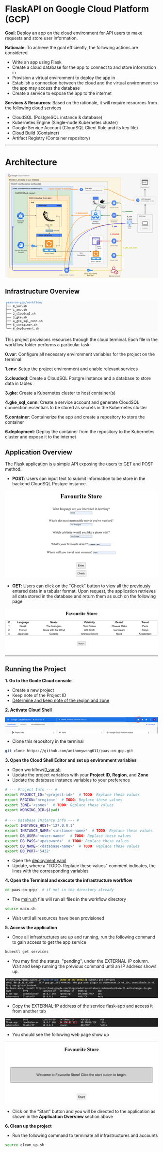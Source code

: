 # FlaskAPI on Google Cloud Platform (GCP)

**Goal**: Deploy an app on the cloud environment for API users to make requests and store user information. 

**Rationale**: To achieve the goal efficiently, the following actions are considered
- Write an app using Flask 
- Create a cloud database for the app to connect to and store information in
- Provision a virtual environment to deploy the app in
- Establish a connection between the cloud and the virtual environment so the app may access the database
- Create a service to expose the app to the internet

**Services & Resources**: Based on the rationale, it will require resources from the following cloud services
- CloudSQL (PostgreSQL instance & database)
- Kubernetes Engine (Single-node Kubernetes cluster)
- Google Service Account (CloudSQL Client Role and its key file)
- Cloud Build (Container)
- Artifact Registry (Container repository)

---
# Architecture
![](images/architecture.png)

## Infrastructure Overview

![](images/workflow.PNG)

This project provisions resources through the cloud terminal. Each file in the workflow folder performs a particular task:

**0.var**: Configure all necessary environment variables for the project on the terminal

**1.env**: Setup the project environment and enable relevant services 

**2.cloudsql**: Create a CloudSQL Postgre instance and a database to store data in tables

**3.gke**: Create a Kubernetes cluster to host container(s) 

**4.gke_sql_conn**: Create a service account and generate CloudSQL connection essentials to be stored as secrets in the Kubernetes cluster 

**5.container**: Containerize the app and create a repository to store the container

**6.deployment**: Deploy the container from the repository to the Kubernetes cluster and expose it to the internet

## Application Overview
The Flask application is a simple API exposing the users to GET and POST method. 
- **POST**: Users can input text to submit information to be store in the backend CloudSQL Postgre instance.

![](images/api_post.PNG)
- **GET**: Users can click on the "Check" button to view all the previously entered data in a tabular format. Upon request, the application retrieves all data stored in the database and return them as such on the following page

![](images/api_get.PNG)

---
## Running the Project
**1. Go to the Goole Cloud console**
- Create a new project
- Keep note of the Project ID
- [Determine and keep note of the region and zone](https://cloud.google.com/compute/docs/regions-zones#available)

**2. Activate Cloud Shell**

![](images/shell.PNG)

- Clone this repository in the terminal 

```bash
git clone https://github.com/anthonywong611/paas-on-gcp.git
```

**3. Open the Cloud Shell Editor and set up environment variables**
- Open workflow/[0_var.sh](https://github.com/anthonywong611/paas-on-gcp/blob/main/workflow/0_var.sh)
- Update the project variables with your **Project ID**, **Region**, and **Zone**
- Update the database instance variables to your preference

```bash
# --- Project Info --- #
export PROJECT_ID='<project-id>'  # TODO: Replace these values
export REGION='<region>'  # TODO: Replace these values 
export ZONE='<zone>'  # TODO: Replace these values
export WORKING_DIR=$(pwd)

# --- Database Instance Info --- #
export INSTANCE_HOST='127.0.0.1'
export INSTANCE_NAME='<instance-name>'  # TODO: Replace these values
export DB_USER='<user-name>'  # TODO: Replace these values
export DB_PASS='<password>'  # TODO: Replace these values
export DB_NAME='<database-name>'  # TODO: Replace these values
export DB_PORT='5432'
```

- Open the [deployment.yaml](https://github.com/anthonywong611/paas-on-gcp/blob/main/deployment.yaml) 
- Update, where a "TODO: Replace these values" comment indicates, the lines with the corresponding variables

**4. Open the Terminal and execute the infrastructure workflow**

```bash
cd paas-on-gcp/  # if not in the directory already
```

- The [main.sh](https://github.com/anthonywong611/paas-on-gcp/blob/main/main.sh) file will run all files in the workflow directory

```bash
source main.sh
```

- Wait until all resources have been provisioned

**5. Access the application**
- Once all infrastructures are up and running, run the following command to gain access to get the app service

```bash
kubectl get services  
```

- You may find the status, "pending", under the EXTERNAL-IP column. Wait and keep running the previous command until an IP address shows up.

![](images/pending.PNG)

- Copy the EXTERNAL-IP address of the service flask-app and access it from another tab

![](images/external_ip.PNG)

- You should see the following web page show up

![](images/api_welcome.PNG)

- Click on the "Start" button and you will be directed to the application as shown in the **Application Overview** section above

**6. Clean up the project**
- Run the following command to terminate all infrastructures and accounts

```bash
source clean_up.sh
```


<!-- ## 1. Create an application repository on GitHub. Document configuration and deployment steps in a README document.
---
## 2. Using the application repository, create a simple container app (using Docker) using Flask or any other simple API framework to expose GET and POST methods.  
- The app should create the table in the database if it does not exist (for all verbs). 
- The POST method is used to insert a new record into the table and the GET method returns records in the table.  
- Use JSON for the request and response formats. 
---
## 3. Create a GitHub action to deploy the application when a PR is merged into the develop branch.
---
### Challenge 1: Deploy the GKE cluster and database instance on a private VPC network, with access via a Global HTTPS load balancer. 
---
### Challenge 2: Implement a basic service mesh using Istio including an egress service entry for Cloud SQL.
--- -->
